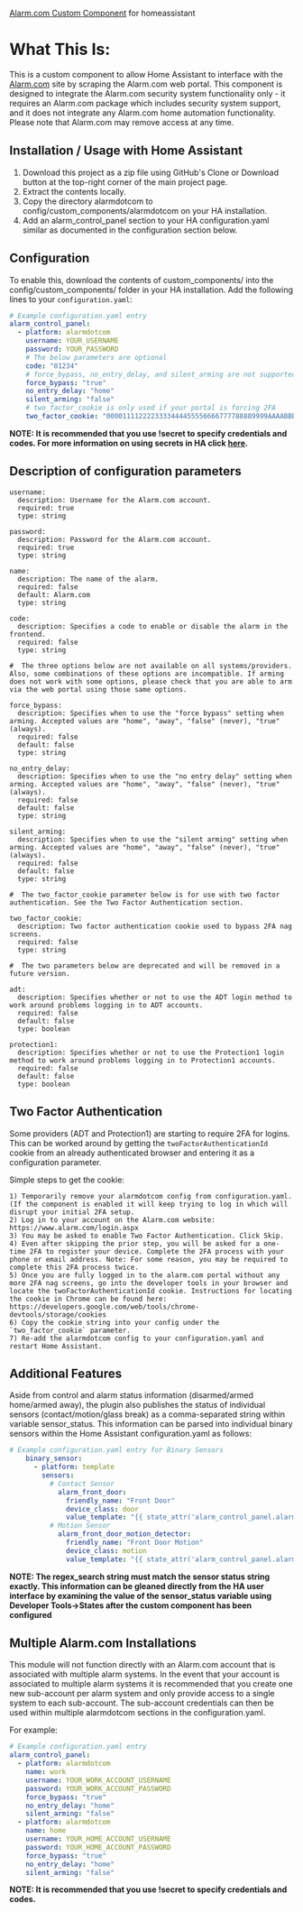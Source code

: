 [Alarm.com Custom Component](https://github.com/uvjustin/alarmdotcom) for homeassistant

# What This Is:
This is a custom component to allow Home Assistant to interface with the [Alarm.com](https://www.alarm.com/) site by scraping the Alarm.com web portal. This component is designed to integrate the Alarm.com security system functionality only - it requires an Alarm.com package which includes security system support, and it does not integrate any Alarm.com home automation functionality. Please note that Alarm.com may remove access at any time.


## Installation / Usage with Home Assistant

1. Download this project as a zip file using GitHub's Clone or Download button at the top-right corner of the main project page.
2. Extract the contents locally.
3. Copy the directory alarmdotcom to config/custom_components/alarmdotcom on your HA installation.
4. Add an alarm_control_panel section to your HA configuration.yaml similar as documented in the configuration section below.


## Configuration

To enable this, download the contents of custom_components/ into the config/custom_components/ folder in your HA installation. Add the following lines to your `configuration.yaml`:

```yaml
# Example configuration.yaml entry
alarm_control_panel:
  - platform: alarmdotcom
    username: YOUR_USERNAME
    password: YOUR_PASSWORD
    # The below parameters are optional
    code: "01234"
    # force_bypass, no_entry_delay, and silent_arming are not supported on all systems/providers. See the description section below.
    force_bypass: "true"
    no_entry_delay: "home"
    silent_arming: "false"
    # two_factor_cookie is only used if your portal is forcing 2FA
    two_factor_cookie: "0000111122223333444455556666777788889999AAAABBBBCCCCDDDDEEEEFFFF0000"
```

<b>NOTE: It is recommended that you use !secret to specify credentials and codes. For more information on using secrets in HA click [here](https://www.home-assistant.io/docs/configuration/secrets/).</b>

## Description of configuration parameters
    username:
      description: Username for the Alarm.com account.
      required: true
      type: string

    password:
      description: Password for the Alarm.com account.
      required: true
      type: string

    name:
      description: The name of the alarm.
      required: false
      default: Alarm.com
      type: string
    
    code:
      description: Specifies a code to enable or disable the alarm in the frontend.
      required: false
      type: string

    #  The three options below are not available on all systems/providers. Also, some combinations of these options are incompatible. If arming does not work with some options, please check that you are able to arm via the web portal using those same options.

    force_bypass:
      description: Specifies when to use the "force bypass" setting when arming. Accepted values are "home", "away", "false" (never), "true" (always).
      required: false
      default: false
      type: string

    no_entry_delay:
      description: Specifies when to use the "no entry delay" setting when arming. Accepted values are "home", "away", "false" (never), "true" (always).
      required: false
      default: false
      type: string

    silent_arming:
      description: Specifies when to use the "silent arming" setting when arming. Accepted values are "home", "away", "false" (never), "true" (always).
      required: false
      default: false
      type: string

    #  The two_factor_cookie parameter below is for use with two factor authentication. See the Two Factor Authentication section.

    two_factor_cookie:
      description: Two factor authentication cookie used to bypass 2FA nag screens.
      required: false
      type: string

    #  The two parameters below are deprecated and will be removed in a future version.

    adt:
      description: Specifies whether or not to use the ADT login method to work around problems logging in to ADT accounts.
      required: false
      default: false
      type: boolean

    protection1:
      description: Specifies whether or not to use the Protection1 login method to work around problems logging in to Protection1 accounts.
      required: false
      default: false
      type: boolean
      

## Two Factor Authentication

Some providers (ADT and Protection1) are starting to require 2FA for logins. This can be worked around by getting the `twoFactorAuthenticationId` cookie from an already authenticated browser and entering it as a configuration parameter.

Simple steps to get the cookie:

    1) Temporarily remove your alarmdotcom config from configuration.yaml. (If the component is enabled it will keep trying to log in which will disrupt your initial 2FA setup.
    2) Log in to your account on the Alarm.com website: https://www.alarm.com/login.aspx
    3) You may be asked to enable Two Factor Authentication. Click Skip.
    4) Even after skipping the prior step, you will be asked for a one-time 2FA to register your device. Complete the 2FA process with your phone or email address. Note: For some reason, you may be required to complete this 2FA process twice.
    5) Once you are fully logged in to the alarm.com portal without any more 2FA nag screens, go into the developer tools in your browser and locate the twoFactorAuthenticationId cookie. Instructions for locating the cookie in Chrome can be found here: https://developers.google.com/web/tools/chrome-devtools/storage/cookies
    6) Copy the cookie string into your config under the `two_factor_cookie` parameter.
    7) Re-add the alarmdotcom config to your configuration.yaml and restart Home Assistant.


## Additional Features

Aside from control and alarm status information (disarmed/armed home/armed away), the plugin also publishes the status of individual sensors (contact/motion/glass break) as a comma-separated string within variable sensor_status.  This information can be parsed into individual binary sensors within the Home Assistant configuration.yaml as follows:

```yaml
# Example configuration.yaml entry for Binary Sensors
    binary_sensor:
      - platform: template
        sensors:
          # Contact Sensor
            alarm_front_door:
              friendly_name: "Front Door"
              device_class: door
              value_template: "{{ state_attr('alarm_control_panel.alarm_com', 'sensor_status')|regex_search('Front Door is Open', ignorecase=TRUE) }}"
          # Motion Sensor
            alarm_front_door_motion_detector:
              friendly_name: "Front Door Motion"
              device_class: motion
              value_template: "{{ state_attr('alarm_control_panel.alarm_com', 'sensor_status')|regex_search('Front Door Motion Detector is Activated', ignorecase=TRUE) }}"
```

<b>NOTE: The regex_search string must match the sensor status string exactly.  This information can be gleaned directly from the HA user interface by examining the value of the sensor_status variable using Developer Tools->States after the custom component has been configured</b>


## Multiple Alarm.com Installations

This module will not function directly with an Alarm.com account that is associated with multiple alarm systems.  In the event that your account is associated to multiple alarm systems it is recommended that you create one new sub-account per alarm system and only provide access to a single system to each sub-account.  The sub-account credentials can then be used within multiple alarmdotcom sections in the configuration.yaml.

For example:

```yaml
# Example configuration.yaml entry
alarm_control_panel:
  - platform: alarmdotcom
    name: work
    username: YOUR_WORK_ACCOUNT_USERNAME
    password: YOUR_WORK_ACCOUNT_PASSWORD
    force_bypass: "true"
    no_entry_delay: "home"
    silent_arming: "false"
  - platform: alarmdotcom
    name: home
    username: YOUR_HOME_ACCOUNT_USERNAME
    password: YOUR_HOME_ACCOUNT_PASSWORD
    force_bypass: "true"
    no_entry_delay: "home"
    silent_arming: "false"
```

<b>NOTE: It is recommended that you use !secret to specify credentials and codes.</b>

